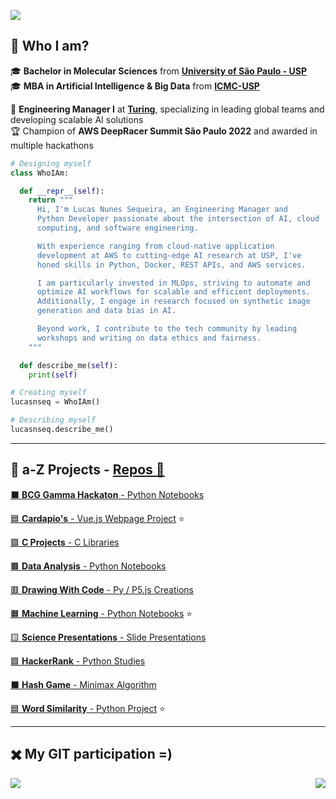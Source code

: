 [comment]: <> (Page)

<a href="https://github.com/lucasns97#-who-i-am"><img src="https://img.shields.io/static/v1?label=Overview&message=lucasnseq&color=f8efd4&style=for-the-badge&logo=GitHub"></a>

## 💁 Who I am?

🎓 **Bachelor in Molecular Sciences** from [**University of São Paulo - USP**](https://www5.usp.br/)<br/>
🎓 **MBA in Artificial Intelligence & Big Data** from [**ICMC-USP**](https://icmc.usp.br/)<br/>

💼 **Engineering Manager I** at [**Turing**](https://www.turing.com), specializing in leading global teams and developing scalable AI solutions<br/>
🏆 Champion of **AWS DeepRacer Summit São Paulo 2022** and awarded in multiple hackathons<br/>

```py
# Designing myself
class WhoIAm:

  def __repr__(self):
    return """
      Hi, I'm Lucas Nunes Sequeira, an Engineering Manager and
      Python Developer passionate about the intersection of AI, cloud
      computing, and software engineering.

      With experience ranging from cloud-native application
      development at AWS to cutting-edge AI research at USP, I've
      honed skills in Python, Docker, REST APIs, and AWS services.

      I am particularly invested in MLOps, striving to automate and
      optimize AI workflows for scalable and efficient deployments.
      Additionally, I engage in research focused on synthetic image
      generation and data bias in AI.

      Beyond work, I contribute to the tech community by leading
      workshops and writing on data ethics and fairness.
    """

  def describe_me(self):
    print(self)

# Creating myself
lucasnseq = WhoIAm()

# Describing myself
lucasnseq.describe_me()
```

---

## 🌈 a-Z Projects - [Repos 📂](https://github.com/lucasns97?tab=repositories)

[⬛ **BCG Gamma Hackaton** - Python Notebooks](https://github.com/lucasns97/hackaton_bcggamma)<br/>

[🟦 **Cardapio's** - Vue.js Webpage Project](https://github.com/lucasns97/cardapio-s) ⭐<br/>

[🟪 **C Projects** - C Libraries](https://github.com/lucasns97/c_projects)<br/>

[🟫 **Data Analysis** - Python Notebooks](https://github.com/lucasns97/data_analysis)<br/>

[🟥 **Drawing With Code** - Py / P5.js Creations](https://github.com/lucasns97/draws)<br/>

[🟧 **Machine Learning** - Python Notebooks](https://github.com/lucasns97/ml_notebooks) ⭐<br/>

[🟨 **Science Presentations** - Slide Presentations](https://github.com/lucasns97/presentations)<br/>

[🟩 **HackerRank** - Python Studies](https://github.com/lucasns97/hackerrank)<br/>

[⬛ **Hash Game** - Minimax Algorithm](https://github.com/lucasns97/ex_jogo_da_velha)<br/>

[🟦 **Word Similarity** - Python Project](https://github.com/lucasns97/word_ps) ⭐<br/>

---

## ✖️ My GIT participation =)

<img align="left" src="https://github-readme-stats.vercel.app/api/top-langs/?username=lucasns97&theme=dracula&hide_langs_below=1&title_color=783c00&text_color=af552e&icon_color=783c00&bg_color=f8efd4&cache_seconds=2300" />

<img align='right' src="https://github-readme-stats.vercel.app/api?username=lucasns97&show_icons=true&title_color=783c00&text_color=af552e&icon_color=783c00&bg_color=f8efd4&cache_seconds=2300">

